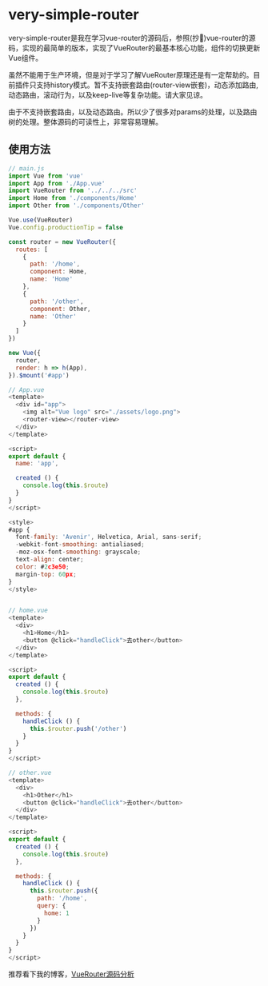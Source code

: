 # very-simple-router

very-simple-router是我在学习vue-router的源码后，参照(抄🤦‍)vue-router的源码，实现的最简单的版本，实现了VueRouter的最基本核心功能，组件的切换更新Vue组件。

虽然不能用于生产环境，但是对于学习了解VueRouter原理还是有一定帮助的。目前插件只支持history模式。暂不支持嵌套路由(router-view嵌套)，动态添加路由, 动态路由，滚动行为，以及keep-live等复杂功能。请大家见谅。

由于不支持嵌套路由，以及动态路由。所以少了很多对params的处理，以及路由树的处理。整体源码的可读性上，非常容易理解。

## 使用方法

```js
// main.js
import Vue from 'vue'
import App from './App.vue'
import VueRouter from '../../../src'
import Home from './components/Home'
import Other from './components/Other'

Vue.use(VueRouter)
Vue.config.productionTip = false

const router = new VueRouter({
  routes: [
    {
      path: '/home',
      component: Home,
      name: 'Home'
    },
    {
      path: '/other',
      component: Other,
      name: 'Other'
    }
  ]
})

new Vue({
  router,
  render: h => h(App),
}).$mount('#app')

```

```js
// App.vue
<template>
  <div id="app">
    <img alt="Vue logo" src="./assets/logo.png">
    <router-view></router-view>
  </div>
</template>

<script>
export default {
  name: 'app',

  created () {
    console.log(this.$route)
  }
}
</script>

<style>
#app {
  font-family: 'Avenir', Helvetica, Arial, sans-serif;
  -webkit-font-smoothing: antialiased;
  -moz-osx-font-smoothing: grayscale;
  text-align: center;
  color: #2c3e50;
  margin-top: 60px;
}
</style>
```

```js

// home.vue
<template>
  <div>
    <h1>Home</h1>
    <button @click="handleClick">去other</button>
  </div>
</template>

<script>
export default {
  created () {
    console.log(this.$route)
  },

  methods: {
    handleClick () {
      this.$router.push('/other')
    }
  }
}
</script>

```

```js
// other.vue
<template>
  <div>
    <h1>Other</h1>
    <button @click="handleClick">去other</button>
  </div>
</template>

<script>
export default {
  created () {
    console.log(this.$route)
  },

  methods: {
    handleClick () {
      this.$router.push({
        path: '/home',
        query: {
          home: 1
        }
      })
    }
  }
}
</script>

```

推荐看下我的博客，[VueRouter源码分析](https://juejin.im/post/5cb2c1656fb9a0688360fb2c#heading-29)
